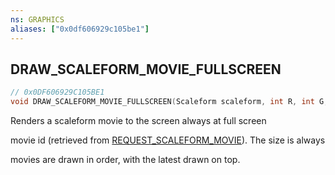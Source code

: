 ```yaml
---
ns: GRAPHICS
aliases: ["0x0df606929c105be1"]
---
```

## DRAW_SCALEFORM_MOVIE_FULLSCREEN

```c
// 0x0DF606929C105BE1
void DRAW_SCALEFORM_MOVIE_FULLSCREEN(Scaleform scaleform, int R, int G, int B, int A, int StereoFlag);
```

Renders a scaleform movie to the screen always at full screen

movie id (retrieved from [REQUEST_SCALEFORM_MOVIE](#_0x11FE353CF9733E6F)). The size is always

movies are drawn in order, with the latest drawn on top.

